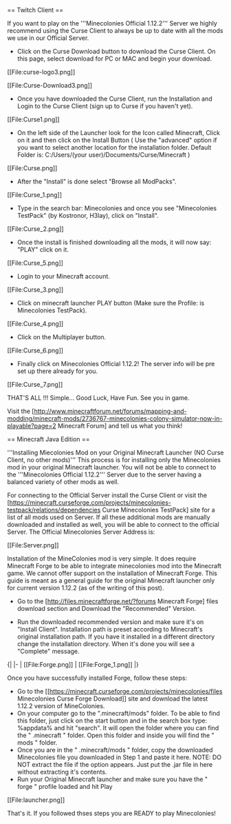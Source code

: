 == Twitch Client ==

If you want to play on the '''Minecolonies Official 1.12.2''' Server we highly recommend using the Curse Client to always be up to date with all the mods we use in our Official Server.

* Click on the Curse Download button to download the Curse Client. On this page, select download for PC or MAC and begin your download.

[[File:curse-logo3.png]]

[[File:Curse-Download3.png]]

* Once you have downloaded the Curse Client, run the Installation and Login to the Curse Client (sign up to Curse if you haven't yet).

[[File:Curse1.png]]

* On the left side of the Launcher look for the Icon called Minecraft, Click on it and then click on the Install Button ( Use the "advanced" option if you want to select another location for the installation folder. Default Folder is: C:/Users/(your user)/Documents/Curse/Minecraft )

[[File:Curse.png]]

* After the "Install" is done select "Browse all ModPacks".

[[File:Curse_1.png]]

* Type in the search bar: Minecolonies and once you see "Minecolonies TestPack" (by Kostronor, H3lay), click on "Install".

[[File:Curse_2.png]]

* Once the install is finished downloading all the mods, it will now say: "PLAY" click on it.

[[File:Curse_5.png]]

* Login to your Minecraft account.

[[File:Curse_3.png]]

* Click on minecraft launcher PLAY button (Make sure the Profile: is Minecolonies TestPack).

[[File:Curse_4.png]]

* Click on the Multiplayer button.

[[File:Curse_6.png]]

* Finally click on Minecolonies Official 1.12.2! The server info will be pre set up there already for you.

[[File:Curse_7.png]]

THAT'S ALL !!! Simple... Good Luck, Have Fun. See you in game.

Visit the [http://www.minecraftforum.net/forums/mapping-and-modding/minecraft-mods/2736767-minecolonies-colony-simulator-now-in-playable?page=2 Minecraft Forum] and tell us what you think!

== Minecraft Java Edition ==

'''Installing Miecolonies Mod on your Original Minecraft Launcher (NO Curse Client, no other mods)''' This process is for installing only the Minecolonies mod in your original Minecraft launcher. You will not be able to connect to the '''Minecolonies Official 1.12.2''' Server due to the server having a balanced variety of other mods as well.

For connecting to the Official Server install the Curse Client or visit the [https://minecraft.curseforge.com/projects/minecolonies-testpack/relations/dependencies Curse Minecolonies TestPack] site for a list of all mods used on Server. If all these additional mods are manually downloaded and installed as well, you will be able to connect to the official Server. The Official Minecolonies Server Address is:

[[File:Server.png]]

Installation of the MineColonies mod is very simple. It does require Minecraft Forge to be able to integrate minecolonies mod into the Minecraft game. We cannot offer support on the installation of Minecraft Forge. This guide is meant as a general guide for the original Minecraft launcher only for current version 1.12.2 (as of the writing of this post).

* Go to the [http://files.minecraftforge.net/?forums Minecraft Forge] files download section and Download the "Recommended" Version.

* Run the downloaded recommended version and make sure it's on "Install Client". Installation path is preset according to Minecraft's original installation path. If you have it installed in a different directory change the installation directory. When it's done you will see a "Complete" message.

{| |- | [[File:Forge.png]] | [[File:Forge_1.png]] |}

Once you have successfully installed Forge, follow these steps:

* Go to the [[https://minecraft.curseforge.com/projects/minecolonies/files Minecolonies Curse Forge Download]] site and download the latest 1.12.2 version of MineColonies.
* On your computer go to the ".minecraft/mods" folder. To be able to find this folder, just click on the start button and in the search box type: %appdata% and hit "search". It will open the folder where you can find the " .minecraft " folder. Open this folder and inside you will find the " mods " folder.
* Once you are in the " .minecraft/mods " folder, copy the downloaded Minecolonies file you downloaded in Step 1 and paste it here. NOTE: DO NOT extract the file if the option appears. Just put the .jar file in here without extracting it's contents.
* Run your Original Minecraft launcher and make sure you have the " forge " profile loaded and hit Play

[[File:launcher.png]]

That's it. If you followed thses steps you are READY to play Minecolonies!